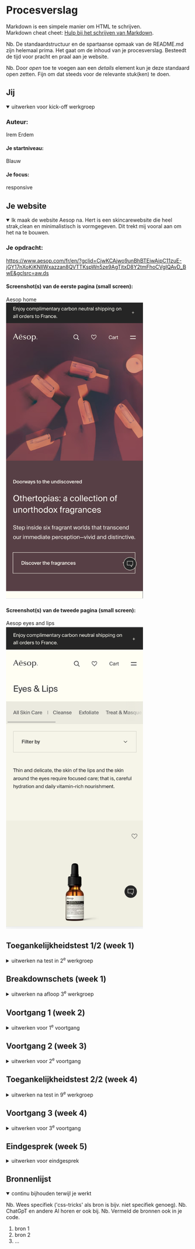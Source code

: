 # Procesverslag
Markdown is een simpele manier om HTML te schrijven.  
Markdown cheat cheet: [Hulp bij het schrijven van Markdown](https://github.com/adam-p/markdown-here/wiki/Markdown-Cheatsheet).

Nb. De standaardstructuur en de spartaanse opmaak van de README.md zijn helemaal prima. Het gaat om de inhoud van je procesverslag. Besteedt de tijd voor pracht en praal aan je website.

Nb. Door *open* toe te voegen aan een *details* element kun je deze standaard open zetten. Fijn om dat steeds voor de relevante stuk(ken) te doen.





## Jij

<details open>
  <summary>uitwerken voor kick-off werkgroep</summary>

  ### Auteur:
  Irem Erdem 

  #### Je startniveau:
  Blauw

  #### Je focus:
  responsive
 
</details>





## Je website

<details open>
  <summary>Ik maak de website Aesop na. Hert is een skincarewebsite die heel strak,clean en minimalistisch is vormgegeven. Dit trekt mij vooral aan om het na te bouwen.
  </summary>

  ### Je opdracht:
  https://www.aesop.com/fr/en/?gclid=CjwKCAjwo9unBhBTEiwAipC11zuE-jGY17nXoKiKNIlWxazzan8QVTTKspWn5ze9AgTitxD8Y2tmFhoCVgIQAvD_BwE&gclsrc=aw.ds

  #### Screenshot(s) van de eerste pagina (small screen): 
  Aesop home <br>
  <img src="fotosweb/home.jpg" width="375px" alt="home pagina van Aesop">

  #### Screenshot(s) van de tweede pagina (small screen):
  Aesop eyes and lips <br>
  <img src="fotosweb/eyeslips.jpg" width="375px" alt="eyes and lips pagina Aesop">
 
</details>



## Toegankelijkheidstest 1/2 (week 1)

<details>
  <summary>uitwerken na test in 2<sup>e</sup> werkgroep</summary>

  ### Bevindingen
  Lijst met je bevindingen die in de test naar voren kwamen: 
  -Sommige buttons hebben geen omschrijving, geen alt. 
  -De taal van de website is Engels maar bij bijvoorbeeld Franse woordjes staat er niet bij dat dit in het Frans uitgesperoken moet worden.
  -Je kan gewoon inzoomen in de website. 
  -De website bevat geen complexe images dus is er geen behoevte aan alternatieve tekst voor zulke plaatjes. 
  -De heading elementen worden goed en correct gebruikt. 
  -Alle fotos hebben een alternatieve tekst.  

</details>



## Breakdownschets (week 1)

<details>
  <summary>uitwerken na afloop 3<sup>e</sup> werkgroep</summary>

  ### de hele pagina: 
  <img src="fotosweb/ss6.png" width="375px" alt="Indeling">
  <img src="fotosweb/ss3.jpg" width="375px" alt="de head">

  ### dynamisch deel (bijv menu): 
 <img src="fotosweb/ss4.jpg" width="375px" alt="de main">

  ### wellicht nog een dynamisch deel (bijv filter): 
  <img src="fotosweb/ss5.jpg" width="375px" alt="de bottom">

</details>





## Voortgang 1 (week 2)

<details>
  <summary>uitwerken voor 1<sup>e</sup> voortgang</summary>

  ### Stand van zaken
  <p>Ik heb moeite met de woorden OP de foto te zetten.</p><br>
  <img src="fotosweb/ss1.jpg" width="375px" alt="probleem 1">
  <p>Ik moet nog even kijken hoe ik de carousel ga aanpakken, ik denk dat ik er moeite mee zal hebben</p><br>
  <img src="fotosweb/ss2.jpg" width="375px" alt="probleem 2">


  ### Agenda voor meeting
  samen met je groepje opstellen

  | student 1 Zahra                           | student 2  Tristan      
  | We willen allebei                         | ---                
  | weten hoe we de                           | en dit             
  | iconen moeten doen.                       | dit als er tijd is 
  | Met fotos of op een andere manier?        | ...                


  ### Verslag van meeting
  hier na afloop snel de uitkomsten van de meeting vastleggen

  - punt 1: Elke pagina een andere titel.
  - punt 2: Favorietenlijst moet ook in de header.
  - punt 3: ./ voor elke link.
  - punt 4: Consistent zijn met waar ik ruimte laat met enter en waar niet. 
  - punt 5: In section is de volgore; eerst header dan p dan img. dus dat moet ik aanpassen
  - punt 6: De sectin dan aanpassen met display flex en dan order.
  - punt 7: Button moet weg want die mag ik niet gebruiken als link. 
  - punt 8: Elke section moet een heading.
  - punt 9: De slider eerst correct html'en met ul en dan alle items. 
  - punt 10: Eelke li een foto dan 1 p met een span voor titel. 
  - punt 11: Het hartje van mn favorietenlijst mag een img zijn.

</details>





## Voortgang 2 (week 3)

<details>
  <summary>uitwerken voor 2<sup>e</sup> voortgang</summary>

  ### Stand van zaken
  Het meest lastige was de letterfonts goed doen. Ik ben er heel lang mee bezig geweest maar het is eindelijk gelukt. 
  Doordat ik de les over positions had gevolgd ging dat nu heel goed. Het is mij gelukt om de ul li op de img te zetten. 
  Ik moet nu focussen oo mn tweede pagina. 


  ### Agenda voor meeting
  samen met je groepje opstellen

  | student 1 Zahra                       | student 2         
  | Tekst onder foto, staan nu 
  |bij zijkant maar moet er onder
  |Ik wil maar 4 colommen als ik 
  |site vergroot hoe doe ik dat
  |Hoe stop ik de woorden in menu 
  |knop. Als ik site groter maak 
  |moet er tekst bij komen in de footer                         
              


  ### Verslag van meeting
  hier na afloop snel de uitkomsten van de meeting vastleggen

  - punt 1
  - punt 2
  - nog een punt
- ...

</details>





## Toegankelijkheidstest 2/2 (week 4)

<details>
  <summary>uitwerken na test in 9<sup>e</sup> werkgroep</summary>

  ### Bevindingen
  Lijst met je bevindingen die in de test naar voren kwamen (geef ook aan wat er verbeterd is):

</details>





## Voortgang 3 (week 4)

<details>
  <summary>uitwerken voor 3<sup>e</sup> voortgang</summary>

  ### Stand van zaken
  hier dit ging goed & dit was lastig (neem ook screenshots op van delen van je website en code)


  ### Agenda voor meeting
  samen met je groepje opstellen

  | student 1      | student 2          | student 3    | student 4        |
  | ---            | ---                | ---          | ---              |
  | dit bespreken  | en dit             | en ik dit    | en dan ik dat    |
  | en dat ook nog | dit als er tijd is | nog een punt | dit wil ik zeker |
  | ...            | ...                | ...          | ...              |


  ### Verslag van meeting
  hier na afloop snel de uitkomsten van de meeting vastleggen

  - punt 1
  - punt 2
  - nog een punt
  - ...

</details>





## Eindgesprek (week 5)

<details>
  <summary>uitwerken voor eindgesprek</summary>

  ### Je uitkomst - karakteristiek screenshots:
  <img src="readme-images/dummy-plaatje.jpg" width="375px" alt="uitomst opdracht 1">


  ### Dit ging goed/Heb ik geleerd: 
  Korte omschrijving met plaatjes

  <img src="readme-images/dummy-plaatje.jpg" width="375px" alt="top">


  ### Dit was lastig/Is niet gelukt:
  Korte omschrijving met plaatjes

  <img src="readme-images/dummy-plaatje.jpg" width="375px" alt="bummer">
</details>





## Bronnenlijst

<details open>
  <summary>continu bijhouden terwijl je werkt</summary>

  Nb. Wees specifiek ('css-tricks' als bron is bijv. niet specifiek genoeg). 
  Nb. ChatGpT en andere AI horen er ook bij.
  Nb. Vermeld de bronnen ook in je code.

  1. bron 1
  2. bron 2
  3. ...

</details>